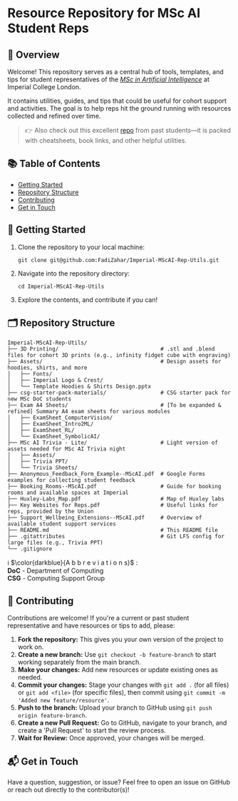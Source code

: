 # **Resource Repository for MSc AI Student Reps**

## 🧭 Overview

Welcome! This repository serves as a central hub of tools, templates, and tips for student representatives of the [*MSc in Artificial Intelligence*](https://www.imperial.ac.uk/computing/prospective-students/courses/pg/mai/) at Imperial College London. 

It contains utilities, guides, and tips that could be useful for cohort support and activities. The goal is to help reps hit the ground running with resources collected and refined over time.

> 👉 Also check out this excellent [repo](https://github.com/harrygcoppock/ImperialMScAIUtils) from past students—it is packed with cheatsheets, book links, and other helpful utilities.


## 📚 Table of Contents

- <a href="#getting-started">Getting Started</a>
- <a href="#repository-structure">Repository Structure</a>
- <a href="#contributing">Contributing</a>
- <a href="#get-in-touch">Get in Touch</a>


<h2 id="getting-started">🚀 Getting Started</h2>

1. Clone the repository to your local machine:
    ```
    git clone git@github.com:FadiZahar/Imperial-MScAI-Rep-Utils.git
    ```
2. Navigate into the repository directory:
    ```
    cd Imperial-MScAI-Rep-Utils
    ```
3. Explore the contents, and contribute if you can!

<h2 id="repository-structure">🗂 Repository Structure</h2>

```
Imperial-MScAI-Rep-Utils/
├── 3D Printing/                                # .stl and .blend files for cohort 3D prints (e.g., infinity fidget cube with engraving)
├── Assets/                                     # Design assets for hoodies, shirts, and more
│   ├── Fonts/
│   ├── Imperial Logo & Crest/                              
│   └── Template Hoodies & Shirts Design.pptx     
├── csg-starter-pack-materials/                 # CSG starter pack for new MSc DoC students          
├── Exam A4 Sheets/                             # [To be expanded & refined] Summary A4 exam sheets for various modules
│   ├── ExamSheet_ComputerVision/  
│   ├── ExamSheet_Intro2ML/ 
│   ├── ExamSheet_RL/                            
│   └── ExamSheet_SymbolicAI/ 
├── MSc AI Trivia - Lite/                       # Light version of assets needed for MSc AI Trivia night
│   ├── Assets/  
│   ├── Trivia PPT/ 
│   └── Trivia Sheets/
├── Anonymous_Feedback_Form_Example--MScAI.pdf  # Google Forms examples for collecting student feedback
├── Booking_Rooms--MScAI.pdf                    # Guide for booking rooms and available spaces at Imperial
├── Huxley-Labs_Map.pdf                         # Map of Huxley labs
├── Key Websites for Reps.pdf                   # Useful links for reps, provided by the Union
├── Support_Wellbeing_Extensions--MScAI.pdf     # Overview of available student support services
├── README.md                                   # This README file
├── .gitattributes                              # Git LFS config for large files (e.g., Trivia PPT)
└── .gitignore                                  
```

ℹ️ $\color{darkblue}{A b b r e v i a t i o n s}$ :  
**DoC** - Department of Computing  
**CSG** - Computing Support Group


<h2 id="contributing">🤝 Contributing</h2>
Contributions are welcome! If you're a current or past student representative and have resources or tips to add, please: 

<br>

1. **Fork the repository:** This gives you your own version of the project to work on.
2. **Create a new branch:** Use `git checkout -b feature-branch` to start working separately from the main branch.
3. **Make your changes:** Add new resources or update existing ones as needed.
4. **Commit your changes:** Stage your changes with `git add .` (for all files) or `git add <file>` (for specific files), then commit using `git commit -m 'Added new feature/resource'`.
5. **Push to the branch:** Upload your branch to GitHub using `git push origin feature-branch`.
6. **Create a new Pull Request:** Go to GitHub, navigate to your branch, and create a 'Pull Request' to start the review process.
7. **Wait for Review:** Once approved, your changes will be merged.


<h2 id="get-in-touch">📬 Get in Touch</h2>
Have a question, suggestion, or issue?
Feel free to open an issue on GitHub or reach out directly to the contributor(s)!


